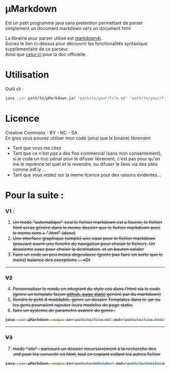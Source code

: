 # µMarkdown
Est un petit programme java sans pretention permettant de parser simplement un document markdown vers un document html

La librairie pour parser utilisé est [markdown4j](https://code.google.com/p/markdown4j/#Learning_Markdown_syntax).    
Suivez le lien ci-dessus pour découvrir les fonctionalités syntaxique supplémentaire de ce parseur.     
Ainsi que [celui-ci](http://daringfireball.net/projects/markdown/syntax) pour la doc officielle.

# Utilisation
Outil cli :    

``` bash
java -jar path/to/µMarkdown.jar "path/to/your/file.md" "path/to/your/file.html"
```

# Licence
Creative Commons - BY - NC - SA    
En gros vous pouvez utiliser mon code (ainsi que le binaire) librement

* Tant que vous me citez 
* Tant que ce n'est pas a des fins commercial (sans mon consentement), si je code un truc pénar pour le difuser librement, c'est pas pour qu'on me le reprènne tel quel et le revendre, ou difuser le liens via des sites comme adf.ly ...
* Tant que vous restez sur la meme licence pour des raisons évidentes...

# Pour la suite :
### V1 :
1. <s>Un mode "automatique" seul le fichier markdown est a fournir, le fichier html seras généré dans le meme dossier que le fichier markdown avec le meme nom + ".html"<s> (done)
2. Une interface graphique (simple) une case pour le fichier markdown (pouvant ouvrir une fenetre de navigation pour choisir le fichier). Un deuxieme case pour choisir la destination. et un bouton valider
3. Faire un code un peu moins degeulasse (genre pas faire en sorte que le main() balance des exceptions ... xD)

---------------------------------------------------------------------------
### V2
4. Personnaliser le rendu en integrant du style css dans l'html via le code (genre un template façon [github, page static](https://pages.github.com/) généré par du markdown)
5. Rendre le petit 4 moddable, genre un dossier Templates dans le .jar ou les gens pourraient rajouter leurs modeles de page static.
6. faire un systeme de parametre avancé du genre :

``` bash
java -jar µMarkdown -nogui in="path/to/file.md" out="path/to/file.html" theme="Merlot"
```

---------------------------------------------------------------------------
### V3
7. mode "site" : parcours un dossier recurssivement à la recherche des .md pour les convertir en html, tout en copiant collant les autres fichier

``` bash
java -jar µMarkdown -nogui in="path/to/mdFolder" out="path/to/htmlFolder" theme="Merlot"
```
